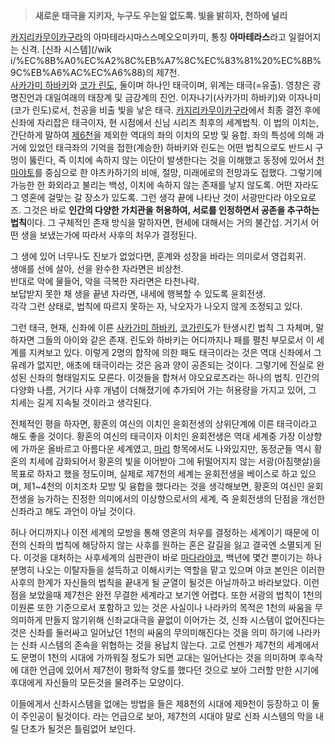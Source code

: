 > **새로운 태극을 지키자, 누구도 우는일 없도록. 빛을 밝히자, 천하에 널리**

  
[카지리카무이카구라](%EC%B9%B4%EC%A7%80%EB%A6%AC%EC%B9%B4%EB%AC%B4%EC%9D%B4%EC%B9%B4%EA%B5%AC%EB%9D%BC.md)의 아마테라시마스스메오오미카미, 통칭 **아마테라스**라고 일컬어지는 신격. [신좌 시스템](/wik
i/%EC%8B%A0%EC%A2%8C%EB%A7%8C%EC%83%81%20%EC%8B%9C%EB%A6%AC%EC%A6%88)의 제7천.  
[사카가미 하바키](%EC%82%AC%EC%B9%B4%EA%B0%80%EB%AF%B8%20%ED%95%98%EB%B0%94%ED%82%A4.md)와 [코가 린도](%EC%BD%94%EA%B0%80%20%EB%A6%B0%EB%8F%84.md), 둘이며 하나인 태극이며,
위계는 태극(=유출). 영창은 광명진언과 대일여래의 태장계 및 금강계의 진언. 이자나기(사카가미 하바키)와 이자나미(코가 린도)로서, 천공을
비출 빛을 낳은 태극. [카지리카무이카구라](%EC%B9%B4%EC%A7%80%EB%A6%AC%EC%B9%B4%EB%AC%B4%EC%9D%B4%EC%B9%B4%EA%B5%AC%EB%9D%BC.md)에서 최종 결전 후에 신좌에 자리잡은 태극이자, 현 시점에서 신님 시리즈
최후의 세계법칙. 이 법의 이치는, 간단하게 말하여 [제6천](%ED%8C%8C%EC%88%9C%28%EC%B9%B4%EC%A7%80%EB%A6%AC%EC%B9%B4%EB%AC%B4%EC%9D%B4%EC%B9%B4%EA%B5%AC%EB%9D%BC%29.md)을 제외한 역대의
좌의 이치의 모방 및 융합. 좌의 특성에 의해 과거에 있었던 태극좌의 기억을 접한(계승한) 하바키와 린도는 어떤 법칙으로도 반드시 구멍이
뚫린다, 즉 이치에 속하지 않는 이단이 발생한다는 것을 이해했고 동정에 있어서 [천마야토](%EC%B2%9C%EB%A7%88%20%EC%95%BC%ED%86%A0.md)를 중심으로 한 야츠카하기의 비애, 절망,
미래에로의 전망과도 접했다. 그렇기에 가능한 한 화외라고 불리는 백성, 이치에 속하지 않는 존재를 낳지 않도록. 어떤 자라도 그 영혼에
걸맞는 갈 장소가 있도록. 그런 생각 끝에 나타난 것이 서광만다라 야오요로즈. 그것은 바로 **인간의 다양한 가치관을 허용하여, 서로를
인정하면서 공존을 추구하는 법칙**이다. 그 구체적인 존재 방식을 말하자면, 현세에 대해서는 거의 불간섭. 거기서 어떤 생을 보냈는가에
따라서 사후의 처우가 결정된다.

그 생에 있어 너무나도 진보가 없었다면, 훈계와 성장을 바라는 의미로서 영겁회귀.  
생애를 선에 살아, 선을 완수한 자라면은 비상천.  
반대로 악에 물들어, 악을 극복한 자라면은 타천나락.  
보답받지 못한 채 생을 끝낸 자라면, 내세에 행복할 수 있도록 윤회전생.  
각각 그런 상태로, 법칙에 따르지 못하는 자, 낙오자가 나오지 않게 조정되고 있다.

그런 태극, 현재, 신좌에 이른 [사카가미 하바키](%EC%82%AC%EC%B9%B4%EA%B0%80%EB%AF%B8%20%ED%95%98%EB%B0%94%ED%82%A4.md), [코가린도](%EC%BD%94%EA%B0%80%20%EB%A6%B0%EB%8F%84.md)가 탄생시킨 법칙 그 자체며, 말하자면 그들의
아이와 같은 존재. 린도와 하바키는 어디까지나 패를 펼친 부모로서 이 세계를 지켜보고 있다. 이렇게 2명의 합작에 의한 패도 태극이라는 것은
역대 신좌에서 그 유례가 없지만, 애초에 태극이라는 것은 음과 양이 공존되는 것이다. 그렇기에 진실로 완성된 신좌의 형태일지도 모른다.
이것들을 합쳐서 야오요로즈라는 하나의 법칙. 인간의 다양화 나름, 거기다 사후 개념이 더해졌기에 추가되어 가는 허용량을 가지고 있어, 그
치세는 길게 지속될 것이라고 생각된다.

전체적인 평을 하자면, 황혼의 여신의 이치인 윤회전생의 상위단계에 이른 태극이라고 해도 좋을 것이다. 황혼의 여신의 태극이자 이치인
윤회전생은 역대 세계중 가장 이상향에 가까운 올바르고 아름다운 세계였고,
[마리](%EB%A7%88%EB%A6%AC%28Dies%20irae%29.md) 항목에서도 나와있지만, 동정군들 역시 황혼의 치세에
감화되어서 황혼의 빛을 이어받아 그에 뒤떨어지지 않는 서광(아침햇살)을 목표로 하자고 했을 정도이며, 실제로 제7천의 세계는 윤회전생을
베이스로 하고 있으며, 제1~4천의 이치조차 모방 및 융합을 했다라는 것을 생각해보면, 황혼의 여신인 윤회전생을 능가하는 진정한 의미에서의
이상향으로서의 세계, 즉 윤회전생의 단점을 개선한 신좌라고 해도 과언이 아닐 것이다.

허나 어디까지나 이전 세계의 모방을 통해 영혼의 처우를 결정하는 세계이기 때문에 이전의 신좌의 법칙에 해당하지 않는 사후를 원하는 혼은
갈길을 잃고 결국엔 소멸되게 된다. 이것을 대처하는 사후세계의 심판관이 바로 [마다라야코](%EB%A7%88%EB%8B%A4%EB%9D%BC%20%EC%95%BC%EC%BD%94.md), 백년에 몇건 뿐이기는 하나
분명히 나오는 이탈자들을 설득하고 이해시키는 역할을 맡고 있으며 야코 본인은 이러한 사후의 한계가 자신들의 법칙을 끝내게 될 균열이 될것은
아닐까하고 바라보았다. 이런 점을 보았을때 제7천은 완전 무결한 세계라고 보기엔 어렵다. 또한 서광의 법칙이 1천의 이원론 또한 기준으로서
포함하고 있는 것은 사실이나 나라카의 목적은 1천의 싸움을 무의미하게 만들지 않기위해 신좌교대극을 끝없이 이어가는 것, 신좌 시스템이
없어진다는 것은 신좌를 둘러싸고 일어났던 1천의 싸움의 무의미해진다는 것을 의미 하기에 나라카는 신좌 시스템의 존속을 위협하는 것을 용납치
않는다. 고로 언젠가 제7천의 세계에서도 문명이 1천의 시대에 가까워질 정도가 되면 교대는 일어난다는 것을 의미하며 후속작에 대한 언급에
있어서 제7천이 평화적 양도를 했다던 것으로 보아 그러할 만한 시기에 후대에게 자신들의 모든것을 물려주는 모양이다.

이들에게서 신좌시스템을 없애는 방법을 들은 제8천의 시대에 제9천이 등장하고 이 둘이 주인공이 될것이다. 라는 언급으로 보아, 제7천의
시대야 말로 신좌 시스템의 막을 내릴 단초가 될것은 틀림없어 보인다.

